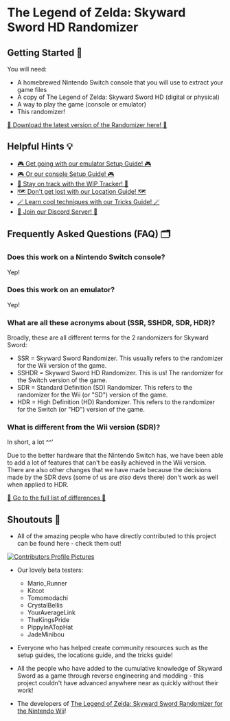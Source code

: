 # The Legend of Zelda: Skyward Sword HD Randomizer

## Getting Started 🧩

You will need:

* A homebrewed Nintendo Switch console that you will use to extract your game files
* A copy of The Legend of Zelda: Skyward Sword HD (digital or physical)
* A way to play the game (console or emulator)
* This randomizer!

[🎲 Download the latest version of the Randomizer here! 🎲](https://github.com/mint-choc-chip-skyblade/sshd-rando/releases)

## Helpful Hints 💡

* [🎮 Get going with our emulator Setup Guide! 🎮](https://docs.google.com/document/d/1HHQRXND0n-ZrmhEl4eXjzMANQ-xHK3pKKXPQqSbwXwY)
* [🎮 Or our console Setup Guide! 🎮](https://docs.google.com/document/d/1VXNME7SVD5EU7NNn9dQ15_Q9-v9OJAHOX-hSor0n2dg)
* [🧭 Stay on track with the WIP Tracker! 🧭](https://gymnast86.github.io/)
* [🗺️ Don't get lost with our Location Guide! 🗺️](https://docs.google.com/document/d/1bb6GoCBFVREc-wHscRBTfZrftN1OA639iML2azdXqXE)
* [🪄 Learn cool techniques with our Tricks Guide! 🪄](https://docs.google.com/document/d/1Dm0jhwXWIvPLuvl-JoRqocTKjXM_jRRmryYqpQMO_6w)
* [💬 Join our Discord Server! 💬](https://discord.gg/nNbpfH5jyG)

## Frequently Asked Questions (FAQ) 🗂️

### Does this work on a Nintendo Switch console?

Yep!

### Does this work on an emulator?

Yep!

### What are all these acronyms about (SSR, SSHDR, SDR, HDR)?

Broadly, these are all different terms for the 2 randomizers for Skyward Sword:

* SSR = Skyward Sword Randomizer. This usually refers to the randomizer for the Wii version of the
game.
* SSHDR = Skyward Sword HD Randomizer. This is us! The randomizer for the Switch version of the
game.
* SDR = Standard Definition (SD) Randomizer. This refers to the randomizer for the Wii (or "SD")
version of the game.
* HDR = High Definition (HD) Randomizer. This refers to the randomizer for the Switch (or "HD")
version of the game.

### What is different from the Wii version (SDR)?

In short, a lot ^^'

Due to the better hardware that the Nintendo Switch has, we have been able to add a lot of
features that can't be easily achieved in the Wii version. There are also other changes that we
have made because the decisions made by the SDR devs (some of us are *also* devs there) don't work
as well when applied to HDR.

[🎲 Go to the full list of differences 🎲](https://github.com/mint-choc-chip-skyblade/sshd-rando/blob/main/data/differences_between_hdr_and_sdr.md)

## Shoutouts 📣

* All of the amazing people who have directly contributed to this project can be found here - check them out!

[![Contributors Profile Pictures](https://contrib.rocks/image?repo=mint-choc-chip-skyblade/sshd-rando)](https://github.com/mint-choc-chip-skyblade/sshd-rando/graphs/contributors)

* Our lovely beta testers:
  * Mario_Runner
  * Kitcot
  * Tomomodachi
  * CrystalBellis
  * YourAverageLink
  * TheKingsPride
  * PippyInATopHat
  * JadeMinibou

* Everyone who has helped create community resources such as the setup guides, the locations guide, and the tricks guide!

* All the people who have added to the cumulative knowledge of Skyward Sword as a game through reverse engineering and modding - this project couldn't have advanced anywhere near as quickly without their work!

* The developers of [The Legend of Zelda: Skyward Sword Randomizer for the Nintendo Wii](https://github.com/ssrando/ssrando)!
